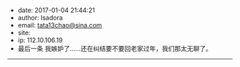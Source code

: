 - date: 2017-01-04 21:44:21
- author: Isadora
- email: tata13chao@sina.com
- site: 
- ip: 112.10.106.19
- 最后一条 我嫉妒了……还在纠结要不要回老家过年，我们那太无聊了。
- - - - - - - - - - - - - - - -
